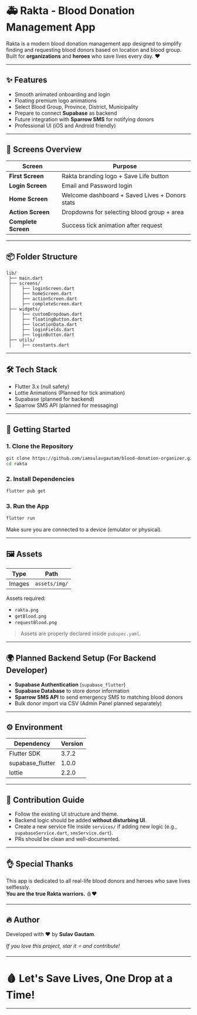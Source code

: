 # 🚑 Rakta - Blood Donation Management App

Rakta is a modern blood donation management app designed to simplify finding and requesting blood donors based on location and blood group.  
Built for **organizations** and **heroes** who save lives every day. ❤️

---

## ✨ Features

- Smooth animated onboarding and login
- Floating premium logo animations
- Select Blood Group, Province, District, Municipality
- Prepare to connect **Supabase** as backend
- Future integration with **Sparrow SMS** for notifying donors
- Professional UI (iOS and Android friendly)

---

## 📲 Screens Overview

| Screen              | Purpose                                        |
| ------------------- | ---------------------------------------------- |
| **First Screen**    | Rakta branding logo + Save Life button         |
| **Login Screen**    | Email and Password login                       |
| **Home Screen**     | Welcome dashboard + Saved Lives + Donors stats |
| **Action Screen**   | Dropdowns for selecting blood group + area     |
| **Complete Screen** | Success tick animation after request           |

---

## 📦 Folder Structure

```
lib/
 ├── main.dart
 ├── screens/
 │    ├── loginScreen.dart
 │    ├── homeScreen.dart
 │    ├── actionScreen.dart
 │    ├── completeScreen.dart
 ├── widgets/
 │    ├── customDropdown.dart
 │    ├── floatingButton.dart
 │    ├── locationData.dart
 │    ├── loginFields.dart
 │    ├── loginButton.dart
 ├── utils/
 │    ├── constants.dart
```

---

## 🛠 Tech Stack

- Flutter 3.x (null safety)
- Lottie Animations (Planned for tick animation)
- Supabase (planned for backend)
- Sparrow SMS API (planned for messaging)

---

## 🚀 Getting Started

### 1. Clone the Repository

```bash
git clone https://github.com/iamsulavgautam/blood-donation-organizer.git
cd rakta
```

### 2. Install Dependencies

```bash
flutter pub get
```

### 3. Run the App

```bash
flutter run
```

Make sure you are connected to a device (emulator or physical).

---

## 🖼 Assets

| Type   | Path          |
| ------ | ------------- |
| Images | `assets/img/` |

Assets required:

- `rakta.png`
- `getBlood.png`
- `requestBlood.png`

> Assets are properly declared inside `pubspec.yaml`.

---

## 🌍 Planned Backend Setup (For Backend Developer)

- **Supabase Authentication** (`supabase_flutter`)
- **Supabase Database** to store donor information
- **Sparrow SMS API** to send emergency SMS to matching blood donors
- Bulk donor import via CSV (Admin Panel planned separately)

---

## ⚙️ Environment

| Dependency       | Version |
| ---------------- | ------- |
| Flutter SDK      | 3.7.2   |
| supabase_flutter | 1.0.0   |
| lottie           | 2.2.0   |

---

## 📢 Contribution Guide

- Follow the existing UI structure and theme.
- Backend logic should be added **without disturbing UI**.
- Create a new service file inside `services/` if adding new logic (e.g., `supabaseService.dart`, `smsService.dart`).
- PRs should be clean and well-documented.

---

## 👌 Special Thanks

This app is dedicated to all real-life blood donors and heroes who save lives selflessly.  
**You are the true Rakta warriors.** 🩸❤️

---

## 🔥 Author

Developed with ❤️ by **Sulav Gautam**.

_If you love this project, star it ⭐ and contribute!_

---

# 🩸 Let's Save Lives, One Drop at a Time!

---
